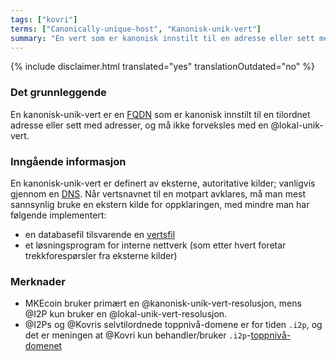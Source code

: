 ```yaml
---
tags: ["kovri"]
terms: ["Canonically-unique-host", "Kanonisk-unik-vert"]
summary: "En vert som er kanonisk innstilt til en adresse eller sett med adresser"
---
```


{% include disclaimer.html translated="yes" translationOutdated="no" %}
### Det grunnleggende

En kanonisk-unik-vert er en [FQDN](https://en.wikipedia.org/wiki/FQDN) som er kanonisk innstilt til en tilordnet adresse eller sett med adresser, og må ikke forveksles med en @lokal-unik-vert.

### Inngående informasjon

En kanonisk-unik-vert er definert av eksterne, autoritative kilder; vanligvis gjennom en [DNS](https://en.wikipedia.org/wiki/DNS). Når vertsnavnet til en motpart avklares, må man mest sannsynlig bruke en ekstern kilde for oppklaringen, med mindre man har følgende implementert:

- en databasefil tilsvarende en [vertsfil](https://en.wikipedia.org/wiki/Hosts_(file))
- et løsningsprogram for interne nettverk (som etter hvert foretar trekkforespørsler fra eksterne kilder)

### Merknader

- MKEcoin bruker primært en @kanonisk-unik-vert-resolusjon, mens @I2P kun bruker en @lokal-unik-vert-resolusjon.
- @I2Ps og @Kovris selvtilordnede toppnivå-domene er for tiden `.i2p`, og det er meningen at @Kovri kun behandler/bruker `.i2p`-[toppnivå-domenet](https://en.wikipedia.org/wiki/Top_level_domain)
